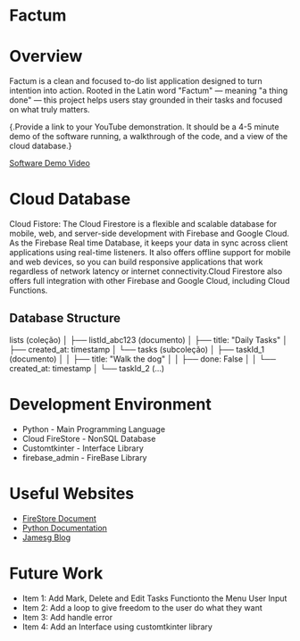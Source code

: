 # Factum

# Overview

Factum is a clean and focused to-do list application designed to turn intention into action. Rooted in the Latin word "Factum" — meaning "a thing done" — this project helps users stay grounded in their tasks and focused on what truly matters.

{.Provide a link to your YouTube demonstration. It should be a 4-5 minute demo of the software running, a walkthrough of the code, and a view of the cloud database.}

[Software Demo Video](http://youtube.link.goes.here)

# Cloud Database

Cloud Fistore: The Cloud Firestore is a flexible and scalable database for mobile, web, and server-side development with Firebase and Google Cloud. As the Firebase Real time Database, it keeps your data in sync across client applications using real-time listeners. It also offers offline support for mobile and web devices, so you can build responsive applications that work regardless of network latency or internet connectivity.Cloud Firestore also offers full integration with other Firebase and Google Cloud, including Cloud Functions.

## Database Structure

lists (coleção)
│
├── listId_abc123 (documento)
│ ├── title: "Daily Tasks"
│ ├── created_at: timestamp
│ └── tasks (subcoleção)
│ ├── taskId_1 (documento)
│ │ ├── title: "Walk the dog"
│ │ ├── done: False
│ │ └── created_at: timestamp
│ └── taskId_2 (...)

# Development Environment

- Python - Main Programming Language
- Cloud FireStore - NonSQL Database
- Customtkinter - Interface Library
- firebase_admin - FireBase Library

# Useful Websites

- [FireStore Document](https://firebase.google.com/docs/firestore/query-data/get-data?hl=pt-br)
- [Python Documentation](https://docs.python.org/3/tutorial/errors.html)
- [Jamesg Blog](https://jamesg.blog/2024/08/19/nosql-database-python)

# Future Work

- Item 1: Add Mark, Delete and Edit Tasks Functionto the Menu User Input
- Item 2: Add a loop to give freedom to the user do what they want
- Item 3: Add handle error
- Item 4: Add an Interface using customtkinter library
